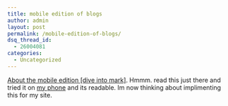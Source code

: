 ```yaml
---
title: mobile edition of blogs
author: admin
layout: post
permalink: /mobile-edition-of-blogs/
dsq_thread_id:
  - 26004081
categories:
  - Uncategorized
---
```

[About the mobile edition [dive into mark]][1]. Hmmm. read this just there and tried it on [my phone][2] and its readable. Im now thinking about implimenting this for my site.

 [1]: http://diveintomark.org/archives/2003/03/15/about_the_mobile_edition.html "About the mobile edition [dive into mark]"
 [2]: http://www.nokia.com/phones/7650